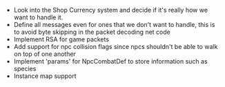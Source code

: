 - Look into the Shop Currency system and decide if it's really how we want to handle it.
- Define all messages even for ones that we don't want to handle, this is to avoid byte skipping in the packet decoding net code
- Implement RSA for game packets
- Add support for npc collision flags since npcs shouldn't be able to walk on top of one another
- Implement 'params' for NpcCombatDef to store information such as species
- Instance map support